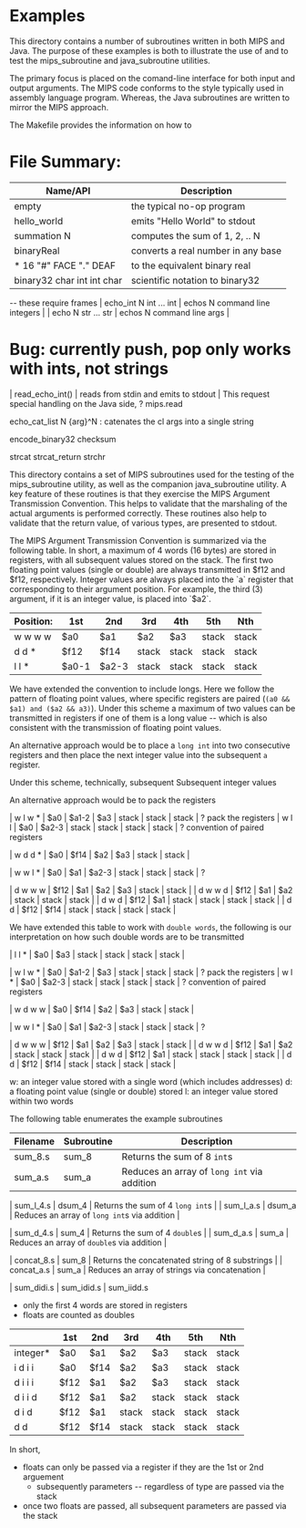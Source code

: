 # Examples

This directory contains a number of subroutines written in both MIPS and Java.  The purpose of these examples is both to illustrate the use of and to test the mips_subroutine and java_subroutine utilities.  


The primary focus is placed on the comand-line interface for both input and output arguments. The MIPS code conforms to the style typically used in assembly language program.  Whereas, the Java subroutines are written to mirror the MIPS approach. 

The Makefile provides the information on how to 


# File Summary:
  | Name/API                     | Description                          | 
  |------------------------------|--------------------------------------|
  | empty                        | the typical no-op program            |
  | hello_world                  | emits "Hello World" to stdout        |
  | summation N                  | computes the sum of 1, 2, .. N       |
  | binaryReal                   | converts a real number in any base   |
  | * 16 "\#"  FACE "." DEAF     | to the equivalent binary real        |
  | binary32 char int int char   | scientific notation to binary32      |


-- these require frames
  | echo_int N int ... int       | echos N command line integers        |
  | echo N str ... str           | echos N command line args            |



# Bug: currently push, pop only works with ints, not strings

  | read_echo_int()              | reads from stdin and emits to stdout |
This request special handling on the Java side, ?  mips.read


echo_cat_list N {arg}^N : catenates the cl args into a single string


encode_binary32
checksum 

strcat
strcat_return
strchr

This directory contains a set of MIPS subroutines used for the testing of the mips_subroutine utility, as well as the companion java_subroutine utility.  A key feature of these routines is that they exercise the MIPS Argument Transmission Convention.  This helps to validate that the marshaling of the actual arguments is performed correctly.  These routines also help to validate that the return value, of various types, are presented to stdout.

The MIPS Argument Transmission Convention is summarized via the following table.  In short, a maximum of 4 words (16 bytes) are stored in registers, with all subsequent values stored on the stack.  The first two floating point values (single or double) are always transmitted in $f12 and $f12, respectively.  Integer values are always placed into the `a` register that corresponding to their argument position. For example, the third (3) argument, if it is an integer value, is placed into `$a2`. 


| Position: | 1st   | 2nd   | 3rd   | 4th   | 5th   | Nth   |
|-----------|-------|-------|-------|-------|-------|-------|
| w w w w   | $a0   | $a1   | $a2   | $a3   | stack | stack |
| d d *     | $f12  | $f14  | stack | stack | stack | stack |
| l l *     | $a0-1 | $a2-3 | stack | stack | stack | stack |

We have extended the convention to include longs.  Here we follow the pattern of floating point values, where specific registers are paired (``(a0 && $a1) and ($a2 && a3)``). Under this scheme a maximum of two values can be transmitted in registers if one of them is a long value -- which is also consistent with the transmission of floating point values.

An alternative approach would be to place a `long int` into two consecutive registers and then place the next integer value into the subsequent `a` register. 



Under this scheme, technically, subsequent 
Subsequent integer values 

An alternative approach would be to pack the registers

| w l w *  | $a0  | $a1-2 | $a3   | stack | stack | stack | ? pack the registers
| w l l    | $a0  | $a2-3 | stack | stack | stack | stack | ? convention of paired registers

| w d d *  | $a0  | $f14  | $a2   | $a3   | stack | stack |


| w w l *  | $a0  | $a1   | $a2-3 | stack | stack | stack | ? 


| d w w w  | $f12 | $a1   | $a2   | $a3   | stack | stack |
| d w w d  | $f12 | $a1   | $a2   | stack | stack | stack |
| d w d    | $f12 | $a1   | stack | stack | stack | stack |
| d d      | $f12 | $f14  | stack | stack | stack | stack |




We have extended this table to work with `double words`, the following is our interpretation on how such double words are to be transmitted 

| l l *    | $a0  | $a3   | stack | stack | stack | stack |


| w l w *  | $a0  | $a1-2 | $a3   | stack | stack | stack | ? pack the registers
| w l *    | $a0  | $a2-3 | stack | stack | stack | stack | ? convention of paired registers

| w d w w  | $a0  | $f14  | $a2   | $a3   | stack | stack |


| w w l *  | $a0  | $a1   | $a2-3 | stack | stack | stack | ? 


| d w w w  | $f12 | $a1   | $a2   | $a3   | stack | stack |
| d w w d  | $f12 | $a1   | $a2   | stack | stack | stack |
| d w d    | $f12 | $a1   | stack | stack | stack | stack |
| d d      | $f12 | $f14  | stack | stack | stack | stack |

w: an integer value stored with a single word (which includes addresses)
d: a floating point value (single or double) stored 
l: an integer value stored within two words


The following table enumerates the example subroutines 

| Filename | Subroutine |  Description                                           |
| -------- | ---------- |  ----------------------------------------------------- |
| sum_8.s  | sum_8      |  Returns the sum of  8 `int`s                          |
| sum_a.s  | sum_a      |  Reduces an array of `long int` via addition           |
   
| sum_l_4.s  | dsum_4   |  Returns the sum of 4 `long int`s                      |
| sum_l_a.s  | dsum_a   |  Reduces an array of `long int`s via addition          |
   
| sum_d_4.s  | sum_4    |  Returns the sum of 4 `double`s                        | 
| sum_d_a.s  | sum_a    |  Reduces an array of `double`s via addition            |
   
| concat_8.s  | sum_8   |  Returns the concatenated string of 8 substrings       |
| concat_a.s  | sum_a   |  Reduces an array of strings via concatenation         | 

| sum_didi.s
| sum_idid.s
| sum_iidd.s



  - only the first 4 words are stored in registers
  - floats are counted as doubles


|          | 1st  | 2nd  | 3rd   | 4th   | 5th   | Nth   |
|----------|------|------|-------|-------|-------|-------|
| integer* | $a0  | $a1  | $a2   | $a3   | stack | stack |
| i d i i  | $a0  | $f14 | $a2   | $a3   | stack | stack |
| d i i i  | $f12 | $a1  | $a2   | $a3   | stack | stack |
| d i i d  | $f12 | $a1  | $a2   | stack | stack | stack |
| d i d    | $f12 | $a1  | stack | stack | stack | stack |
| d d      | $f12 | $f14 | stack | stack | stack | stack |



In short, 
  - floats can only be passed via a register if they are the 1st or 2nd arguement
    - subsequently parameters -- regardless of type are passed via the stack
  - once two floats are passed, all subsequent parameters are passed via the stack


